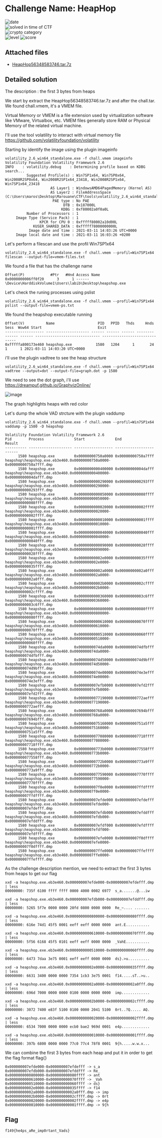 
# Challenge Name: HeapHop



![date](https://img.shields.io/badge/date-24.03.2021-brightgreen.svg)  
![solved in time of CTF](https://img.shields.io/badge/solved-in%20time%20of%20CTF-brightgreen.svg)   
![crypto category](https://img.shields.io/badge/category-Forensics-blueviolet.svg)   
![level](https://img.shields.io/badge/level-Hard-blue.svg)
![score](https://img.shields.io/badge/score-200-blue.svg)


## Attached files

- [HeapHop56348583746.tar.7z](HeapHop56348583746.tar.7z)

## Detailed solution  

The description : the first 3 bytes from heaps

We start by extract the HeapHop56348583746.tar.7z and after the chall.tar. We found chall.vmem, it's a VMEM file.  

Virtual Memory or VMEM is a file extension used by virtualization software like VMware, Virtualbox, etc. VMEM files generally store RAM or Physical Memory of the related virtual machine.  

I'll use the tool volatility to interact with virtual memory file https://github.com/volatilityfoundation/volatility  

Starting by identify the image using the plugin imageinfo 
  
``` 
volatility_2.6_win64_standalone.exe -f chall.vmem imageinfo
Volatility Foundation Volatility Framework 2.6
INFO    : volatility.debug    : Determining profile based on KDBG search...
          Suggested Profile(s) : Win7SP1x64, Win7SP0x64, Win2008R2SP0x64, Win2008R2SP1x64_23418, Win2008R2SP1x64, Win7SP1x64_23418
                     AS Layer1 : WindowsAMD64PagedMemory (Kernel AS)
                     AS Layer2 : FileAddressSpace (C:\Users\maros\Desktop\Marouane\CTF\tools\volatility_2.6_win64_standalone\chall.vmem)
                      PAE type : No PAE
                           DTB : 0x187000L
                          KDBG : 0xf80002a0f0a0L
          Number of Processors : 1
     Image Type (Service Pack) : 1
                KPCR for CPU 0 : 0xfffff80002a10d00L
             KUSER_SHARED_DATA : 0xfffff78000000000L
           Image date and time : 2021-03-11 14:03:26 UTC+0000
     Image local date and time : 2021-03-11 16:03:26 +0200
```  

Let's perform a filescan and use the profil Win7SP1x64  
  
``` 
volatility_2.6_win64_standalone.exe -f chall.vmem --profil=Win7SP1x64 filescan --output-file=vmem-files.txt
``` 
  
We found a file that has the challenge name 
  
``` 
Offset(P)            #Ptr   #Hnd Access Name
0x0000000006ff0f20      3      1 ------ \Device\HarddiskVolume1\Users\labib\Desktop\heapshop.exe
``` 
Let's check the runing processes using pslist 

``` 
volatility_2.6_win64_standalone.exe -f chall.vmem --profil=Win7SP1x64 pslist --output-file=vmem-ps.txt
``` 

We found the heapshop executable running 
  
```
Offset(V)          Name                    PID   PPID   Thds     Hnds   Sess  Wow64 Start                          Exit                          
------------------ -------------------- ------ ------ ------ -------- ------ ------ ------------------------------ ------------------------------
0xfffffa800173e460 heapshop.exe           1580   1204      1       24      1      1 2021-03-11 14:03:20 UTC+0000
```  

i'll use the plugin vadtree to see the heap structure  

```
volatility_2.6_win64_standalone.exe -f chall.vmem --profil=Win7SP1x64 vadtree --output=dot --output-file=graph.dot -p 1580
``` 
We need to see the dot graph, i'll use https://dreampuf.github.io/GraphvizOnline/ 
  
![image](https://user-images.githubusercontent.com/72421091/113368859-a7b49680-9357-11eb-828e-6bae794eb9bc.png)  

The graph highlights heaps with red color  

Let's dump the whole VAD strcture with the plugin vaddump  

``` 
volatility_2.6_win64_standalone.exe -f chall.vmem --profil=Win7SP1x64 vaddump -p 1580 -D heapshop  

Volatility Foundation Volatility Framework 2.6
Pid        Process              Start              End                Result
---------- -------------------- ------------------ ------------------ ------
      1580 heapshop.exe         0x00000000750a0000 0x00000000750a7fff heapshop\heapshop.exe.eb3e460.0x00000000750a0000-0x00000000750a7fff.dmp
      1580 heapshop.exe         0x0000000000400000 0x00000000004dafff heapshop\heapshop.exe.eb3e460.0x0000000000400000-0x00000000004dafff.dmp
      1580 heapshop.exe         0x0000000000290000 0x0000000000293fff heapshop\heapshop.exe.eb3e460.0x0000000000290000-0x0000000000293fff.dmp
      1580 heapshop.exe         0x0000000000050000 0x000000000008ffff heapshop\heapshop.exe.eb3e460.0x0000000000050000-0x000000000008ffff.dmp
      1580 heapshop.exe         0x0000000000020000 0x000000000002ffff heapshop\heapshop.exe.eb3e460.0x0000000000020000-0x000000000002ffff.dmp
      1580 heapshop.exe         0x0000000000010000 0x000000000001ffff heapshop\heapshop.exe.eb3e460.0x0000000000010000-0x000000000001ffff.dmp
      1580 heapshop.exe         0x0000000000040000 0x0000000000040fff heapshop\heapshop.exe.eb3e460.0x0000000000040000-0x0000000000040fff.dmp
      1580 heapshop.exe         0x0000000000090000 0x000000000028ffff heapshop\heapshop.exe.eb3e460.0x0000000000090000-0x000000000028ffff.dmp
      1580 heapshop.exe         0x00000000002e0000 0x000000000035ffff heapshop\heapshop.exe.eb3e460.0x00000000002e0000-0x000000000035ffff.dmp
      1580 heapshop.exe         0x00000000002a0000 0x00000000002a0fff heapshop\heapshop.exe.eb3e460.0x00000000002a0000-0x00000000002a0fff.dmp
      1580 heapshop.exe         0x00000000002b0000 0x00000000002cffff heapshop\heapshop.exe.eb3e460.0x00000000002b0000-0x00000000002cffff.dmp
      1580 heapshop.exe         0x0000000000360000 0x00000000003c6fff heapshop\heapshop.exe.eb3e460.0x0000000000360000-0x00000000003c6fff.dmp
      1580 heapshop.exe         0x0000000000800000 0x000000000080ffff heapshop\heapshop.exe.eb3e460.0x0000000000800000-0x000000000080ffff.dmp
      1580 heapshop.exe         0x0000000000610000 0x000000000070ffff heapshop\heapshop.exe.eb3e460.0x0000000000610000-0x000000000070ffff.dmp
      1580 heapshop.exe         0x0000000000510000 0x000000000060ffff heapshop\heapshop.exe.eb3e460.0x0000000000510000-0x000000000060ffff.dmp
      1580 heapshop.exe         0x0000000074da0000 0x0000000074dfbfff heapshop\heapshop.exe.eb3e460.0x0000000074da0000-0x0000000074dfbfff.dmp
      1580 heapshop.exe         0x0000000074d50000 0x0000000074d9bfff heapshop\heapshop.exe.eb3e460.0x0000000074d50000-0x0000000074d9bfff.dmp
      1580 heapshop.exe         0x0000000074e00000 0x0000000074e3efff heapshop\heapshop.exe.eb3e460.0x0000000074e00000-0x0000000074e3efff.dmp
      1580 heapshop.exe         0x000000007efb0000 0x000000007efd2fff heapshop\heapshop.exe.eb3e460.0x000000007efb0000-0x000000007efd2fff.dmp
      1580 heapshop.exe         0x0000000077190000 0x00000000772aefff heapshop\heapshop.exe.eb3e460.0x0000000077190000-0x00000000772aefff.dmp
      1580 heapshop.exe         0x00000000768a0000 0x000000007694bfff heapshop\heapshop.exe.eb3e460.0x00000000768a0000-0x000000007694bfff.dmp
      1580 heapshop.exe         0x0000000075160000 0x00000000751a5fff heapshop\heapshop.exe.eb3e460.0x0000000075160000-0x00000000751a5fff.dmp
      1580 heapshop.exe         0x0000000077080000 0x000000007718ffff heapshop\heapshop.exe.eb3e460.0x0000000077080000-0x000000007718ffff.dmp
      1580 heapshop.exe         0x00000000773b0000 0x0000000077558fff heapshop\heapshop.exe.eb3e460.0x00000000773b0000-0x0000000077558fff.dmp
      1580 heapshop.exe         0x00000000772b0000 0x00000000773a9fff heapshop\heapshop.exe.eb3e460.0x00000000772b0000-0x00000000773a9fff.dmp
      1580 heapshop.exe         0x0000000077590000 0x000000007770ffff heapshop\heapshop.exe.eb3e460.0x0000000077590000-0x000000007770ffff.dmp
      1580 heapshop.exe         0x000000007f0e0000 0x000000007ffdffff heapshop\heapshop.exe.eb3e460.0x000000007f0e0000-0x000000007ffdffff.dmp
      1580 heapshop.exe         0x000000007efde000 0x000000007efdefff heapshop\heapshop.exe.eb3e460.0x000000007efde000-0x000000007efdefff.dmp
      1580 heapshop.exe         0x000000007efdb000 0x000000007efddfff heapshop\heapshop.exe.eb3e460.0x000000007efdb000-0x000000007efddfff.dmp
      1580 heapshop.exe         0x000000007efdf000 0x000000007efdffff heapshop\heapshop.exe.eb3e460.0x000000007efdf000-0x000000007efdffff.dmp
      1580 heapshop.exe         0x000000007efe0000 0x000000007f0dffff heapshop\heapshop.exe.eb3e460.0x000000007efe0000-0x000000007f0dffff.dmp
      1580 heapshop.exe         0x000000007ffe0000 0x000000007ffeffff heapshop\heapshop.exe.eb3e460.0x000000007ffe0000-0x000000007ffeffff.dmp
```  

As the challenge description mention, we need to extract the first 3 bytes from heaps to get our flag

```
xxd -a heapshop.exe.eb3e460.0x000000007efde000-0x000000007efdefff.dmp | less  
00000000: 735f 6100 ffff ffff 0000 4000 0002 6977  s_a.......@...iw
```  
```  
xxd -a heapshop.exe.eb3e460.0x000000007efdb000-0x000000007efddfff.dmp | less  
00000000: 5265 5f7e 0000 0000 20fd 0800 0000 0000  Re_~.... .......
```  
```
xxd -a heapshop.exe.eb3e460.0x0000000000800000-0x000000000080ffff.dmp | less   
00000000: 616e 74d1 45f5 0001 eeff eeff 0000 0000  ant.E...........  
```  
```  
xxd -a heapshop.exe.eb3e460.0x0000000000610000-0x000000000070ffff.dmp | less   
00000000: 5f56 6168 45f5 0101 eeff eeff 0000 0000  _VahE...........    
```  
```  
xxd -a heapshop.exe.eb3e460.0x0000000000510000-0x000000000060ffff.dmp | less  
00000000: 6473 7daa 3e75 0001 eeff eeff 0000 0000  ds}.>u..........  
```  
```  
xxd -a heapshop.exe.eb3e460.0x00000000002e0000-0x000000000035ffff.dmp | less  
00000000: 6631 3400 0000 0000 7354 1cb3 3e75 0001  f14.....sT..>u..  
```  
```  
xxd -a heapshop.exe.eb3e460.0x00000000002a0000-0x00000000002a0fff.dmp | less  
00000000: 696d 7000 0000 0000 0100 0000 0000 0000  imp.............  
```  
```  
xxd -a heapshop.exe.eb3e460.0x00000000002b0000-0x00000000002cffff.dmp | less  
00000000: 3072 7400 e83f 5100 0100 0000 2041 5100  0rt..?Q..... AQ.  
```  
```  
xxd -a heapshop.exe.eb3e460.0x0000000000020000-0x000000000002ffff.dmp | less  
00000000: 6534 7000 0000 0000 ecb0 bae2 969d 0001  e4p.............  
```  
```  
xxd -a heapshop.exe.eb3e460.0x0000000000010000-0x000000000001ffff.dmp | less  
00000000: 397b 6800 0000 0000 77c0 77c4 78f8 0001  9{h.....w.w.x...
```  

We can combine the first 3 bytes from each heap and put it in order to get the flag format flag{}  

``` 
0x000000007efde000-0x000000007efdefff -> s_a  
0x000000007efdb000-0x000000007efddfff -> Re_  
0x0000000000800000-0x000000000080ffff -> ant  
0x0000000000610000-0x000000000070ffff -> _Vah  
0x0000000000510000-0x000000000060ffff -> ds}  
0x00000000002e0000-0x000000000035ffff -> f14  
0x00000000002a0000-0x00000000002a0fff.dmp -> imp  
0x00000000002b0000-0x00000000002cffff.dmp -> 0rt  
0x0000000000020000-0x000000000002ffff.dmp -> e4p   
0x0000000000010000-0x000000000001ffff.dmp -> 9{h  
``` 


## Flag

```
f149{he4ps_aRe_imp0rtant_Vads}
```
